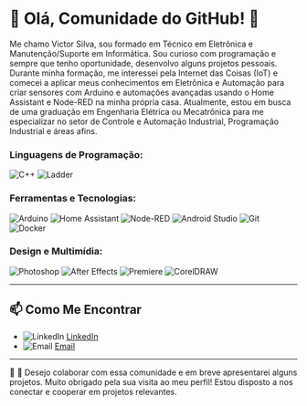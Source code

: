 # 🌟 Olá, Comunidade do GitHub! 👋

Me chamo Victor Silva, sou formado em Técnico em Eletrônica e Manutenção/Suporte em Informática. Sou curioso com programação e sempre que tenho oportunidade, desenvolvo alguns projetos pessoais. Durante minha formação, me interessei pela Internet das Coisas (IoT) e comecei a aplicar meus conhecimentos em Eletrônica e Automação para criar sensores com Arduino e automações avançadas usando o Home Assistant e Node-RED na minha própria casa. Atualmente, estou em busca de uma graduação em Engenharia Elétrica ou Mecatrônica para me especializar no setor de Controle e Automação Industrial, Programação Industrial e áreas afins.


### Linguagens de Programação:
![C++](https://img.shields.io/badge/-C++-00599C?style=flat&logo=c%2B%2B&logoColor=white)
![Ladder](https://img.shields.io/badge/-Ladder-003366?style=flat&logo=ladder)

### Ferramentas e Tecnologias:
![Arduino](https://img.shields.io/badge/-Arduino-00979D?style=flat&logo=arduino&logoColor=white)
![Home Assistant](https://img.shields.io/badge/-Home%20Assistant-41BDF5?style=flat&logo=home-assistant&logoColor=white)
![Node-RED](https://img.shields.io/badge/-Node--RED-8F0000?style=flat&logo=node-red&logoColor=white)
![Android Studio](https://img.shields.io/badge/-Android%20Studio-3DDC84?style=flat&logo=android-studio&logoColor=white)
![Git](https://img.shields.io/badge/-Git-F05032?style=flat&logo=git&logoColor=white)
![Docker](https://img.shields.io/badge/-Docker-2496ED?style=flat&logo=docker&logoColor=white)

### Design e Multimídia:
![Photoshop](https://img.shields.io/badge/-Photoshop-31A8FF?style=flat&logo=adobe-photoshop&logoColor=white)
![After Effects](https://img.shields.io/badge/-After%20Effects-9999FF?style=flat&logo=adobe-after-effects&logoColor=white)
![Premiere](https://img.shields.io/badge/-Premiere-9999FF?style=flat&logo=adobe-premiere-pro&logoColor=white)
![CorelDRAW](https://img.shields.io/badge/-CorelDRAW-009F55?style=flat&logo=corel-draw&logoColor=white)

---

## 📫 Como Me Encontrar

- ![LinkedIn](https://img.shields.io/badge/-LinkedIn-0077B5?style=flat&logo=linkedin&logoColor=white) [LinkedIn](https://www.linkedin.com/in/victor-sousa-492687134/)
- ![Email](https://img.shields.io/badge/-Email-D14836?style=flat&logo=gmail&logoColor=white) [Email](mailto:victorsousadasilva1@outlook.com)
  
---

🙌 🙌 Desejo colaborar com essa comunidade e em breve apresentarei alguns projetos. Muito obrigado pela sua visita ao meu perfil! Estou disposto a nos conectar e cooperar em projetos relevantes.
